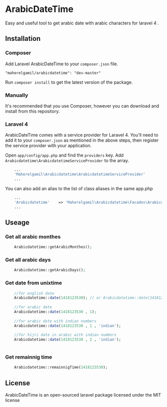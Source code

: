 # ArabicDateTime



Easy and useful tool to get arabic date with arabic characters for laravel 4 .




## Installation

### Composer

Add Laravel ArabicDateTime to your `composer.json` file.

    "maherelgamil/arabicdatetime": "dev-master"

Run `composer install` to get the latest version of the package.


### Manually

It's recommended that you use Composer, however you can download and install from this repository.

### Laravel 4

ArabicDateTime comes with a service provider for Laravel 4. You'll need to add it to your `composer.json` as mentioned in the above steps, then register the service provider with your application.

Open `app/config/app.php` and find the `providers` key. Add `Arabicdatetime\ArabicdatetimeServiceProvider` to the array.

```php
	...
	'Maherelgamil\Arabicdatetime\ArabicdatetimeServiceProvider'
	...
```

You can also add an alias to the list of class aliases in the same app.php

```php
	...
	'Arabicdatetime'    => 'Maherelgamil\Arabicdatetime\Facades\Arabicdatetime'
	...
```

## Useage

### Get all arabic monthes

```php
    Arabicdatetime::getArabicMonthes();
```

### Get all arabic days

```php
    Arabicdatetime::getArabicDays();
```

### Get date from unixtime

```php
    //for english date
    Arabicdatetime::date(1418123530); // or Arabicdatetime::date(1418123530 , 0);
    
    //for arabic date
    Arabicdatetime::date(1418123530 , 1);
    
    //for arabic date with indian numbers
    Arabicdatetime::date(1418123530 , 1 , 'indian');
    
    //for hijri date in arabic with indian numbers
    Arabicdatetime::date(1418123530 , 2 , 'indian');
    
```

### Get remainnig time

```php
    Arabicdatetime::remainnigTime(1418123530);
```


## License

ArabicDateTime is an open-sourced laravel package licensed under the MIT license